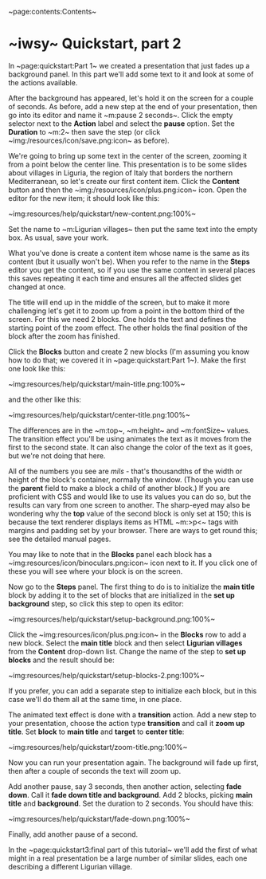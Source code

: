 ~page:contents:Contents~

# ~iwsy~ Quickstart, part 2

In ~page:quickstart:Part 1~ we created a presentation that just fades up a background panel. In this part we'll add some text to it and look at some of the actions available.

After the background has appeared, let's hold it on the screen for a couple of seconds. As before, add a new step at the end of your presentation, then go into its editor and name it ~m:pause 2 seconds~. Click the empty selector next to the **Action** label and select the **pause** option. Set the **Duration** to ~m:2~ then save the step (or click ~img:/resources/icon/save.png:icon~ as before).

We're going to bring up some text in the center of the screen, zooming it from a point below the center line. This presentation is to be some slides about villages in Liguria, the region of Italy that borders the northern Mediterranean, so let's create our first content item. Click the **Content** button and then the ~img:/resources/icon/plus.png:icon~ icon. Open the editor for the new item; it should look like this:

~img:resources/help/quickstart/new-content.png:100%~

Set the name to ~m:Ligurian villages~ then put the same text into the empty box. As usual, save your work.

What you've done is create a content item whose name is the same as its content (but it usually won't be). When you refer to the name in the **Steps** editor you get the content, so if you use the same content in several places this saves repeating it each time and ensures all the affected slides get changed at once.

The title will end up in the middle of the screen, but to make it more challenging let's get it to zoom up from a point in the bottom third of the screen. For this we need 2 blocks. One holds the text and defines the starting point of the zoom effect. The other holds the final position of the block after the zoom has finished.

Click the **Blocks** button and create 2 new blocks (I'm assuming you know how to do that; we covered it in ~page:quickstart:Part 1~). Make the first one look like this:

~img:resources/help/quickstart/main-title.png:100%~

and the other like this:

~img:resources/help/quickstart/center-title.png:100%~

The differences are in the ~m:top~, ~m:height~ and ~m:fontSize~ values. The transition effect you'll be using animates the text as it moves from the first to the second state. It can also change the color of the text as it goes, but we're not doing that here.

All of the numbers you see are _mils_ - that's thousandths of the width or height of the block's container, normally the window. (Though you can use the **parent** field to make a block a child of another block.) If you are proficient with CSS and would like to use its values you can do so, but the results can vary from one screen to another. The sharp-eyed may also be wondering why the **top** value of the second block is only set at 150; this is because the text renderer displays items as HTML ~m:&gt;p&lt;~ tags with margins and padding set by your browser. There are ways to get round this; see the detailed manual pages.

You may like to note that in the **Blocks** panel each block has a ~img:resources/icon/binoculars.png:icon~ icon next to it. If you click one of these you will see where your block is on the screen.

Now go to the **Steps** panel. The first thing to do is to initialize the **main title** block by adding it to the set of blocks that are initialized in the **set up background** step, so click this step to open its editor:

~img:resources/help/quickstart/setup-background.png:100%~

Click the ~img:resources/icon/plus.png:icon~ in the **Blocks** row to add a new block. Select the **main title** block and then select **Ligurian villages** from the **Content** drop-down list. Change the name of the step to **set up blocks** and the result should be:

~img:resources/help/quickstart/setup-blocks-2.png:100%~

If you prefer, you can add a separate step to initialize each block, but in this case we'll do them all at the same time, in one place.

The animated text effect is done with a **transition** action. Add a new step to your presentation, choose the action type **transition** and call it **zoom up title**. Set **block** to **main title** and **target** to **center title**:

~img:resources/help/quickstart/zoom-title.png:100%~

Now you can run your presentation again. The background will fade up first, then after a couple of seconds the text will zoom up.

Add another pause, say 3 seconds, then another action, selecting **fade down**. Call it **fade down title and background**. Add 2 blocks, picking **main title** and **background**. Set the duration to 2 seconds. You should have this:

~img:resources/help/quickstart/fade-down.png:100%~

Finally, add another pause of a second.

In the ~page:quickstart3:final part of this tutorial~ we'll add the first of what might in a real presentation be a large number of similar slides, each one describing a different Ligurian village.
